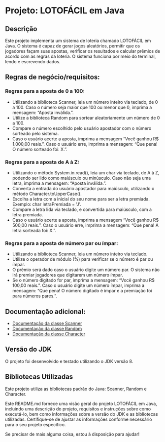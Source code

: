 # Projeto: LOTOFÁCIL em Java

## Descrição
Este projeto implementa um sistema de loteria chamado LOTOFÁCIL em Java. O sistema é capaz de gerar jogos aleatórios, permitir que os jogadores façam suas apostas, verificar os resultados e calcular prêmios de acordo com as regras da loteria. O sistema funciona por meio do terminal, lendo e escrevendo dados.

## Regras de negócio/requisitos:

### Regras para a aposta de 0 a 100:
- Utilizando a biblioteca Scanner, leia um número inteiro via teclado, de 0 a 100. Caso o número seja maior que 100 ou menor que 0, imprima a mensagem: “Aposta inválida.”.
- Utilize a biblioteca Random para sortear aleatoriamente um número de 0 a 100.
- Compare o número escolhido pelo usuário apostador com o número sorteado pelo sistema.
- Caso o usuário acerte a aposta, imprima a mensagem “Você ganhou R$ 1.000,00 reais.”. Caso o usuário erre, imprima a mensagem: “Que pena! O número sorteado foi: X.”.

### Regras para a aposta de A à Z:
- Utilizando o método System.in.read(), leia um char via teclado, de A à Z, podendo ser lido como maiúsculo ou minúsculo. Caso não seja uma letra, imprima a mensagem: “Aposta inválida.”.
- Converta a entrada do usuário apostador para maiúsculo, utilizando o método Character.toUpperCase().
- Escolha a letra com a inicial do seu nome para ser a letra premiada. Exemplo: char letraPremiada = 'J'.
- Compare a letra lida via teclado, e convertida para maiúsculo, com a letra premiada.
- Caso o usuário acerte a aposta, imprima a mensagem “Você ganhou R$ 500,00 reais.”. Caso o usuário erre, imprima a mensagem: “Que pena! A letra sorteada foi: X.”.

### Regras para a aposta de número par ou ímpar:
- Utilizando a biblioteca Scanner, leia um número inteiro via teclado.
- Utilize o operador de módulo (%) para verificar se o número é par ou ímpar.
- O prêmio será dado caso o usuário digite um número par. O sistema não irá premiar jogadores que digitarem um número ímpar.
- Se o número digitado for par, imprima a mensagem: “Você ganhou R$ 100,00 reais.”. Caso o usuário digite um número ímpar, imprima a mensagem: “Que pena! O número digitado é ímpar e a premiação foi para números pares.”.

## Documentação adicional:
- [Documentação da classe Scanner](https://docs.oracle.com/javase/8/docs/api/java/util/Scanner.html)
- [Documentação da classe Random](https://docs.oracle.com/javase/8/docs/api/java/util/Random.html)
- [Documentação da classe Character](https://docs.oracle.com/javase/8/docs/api/java/lang/Character.html)

## Versão do JDK
O projeto foi desenvolvido e testado utilizando o JDK versão 8.

## Bibliotecas Utilizadas
Este projeto utiliza as bibliotecas padrão do Java: Scanner, Random e Character.

Este README.md fornece uma visão geral do projeto LOTOFÁCIL em Java, incluindo uma descrição do projeto, requisitos e instruções sobre como executá-lo, bem como informações sobre a versão do JDK e as bibliotecas utilizadas. Certifique-se de ajustar as informações conforme necessário para o seu projeto específico.

Se precisar de mais alguma coisa, estou à disposição para ajudar!
